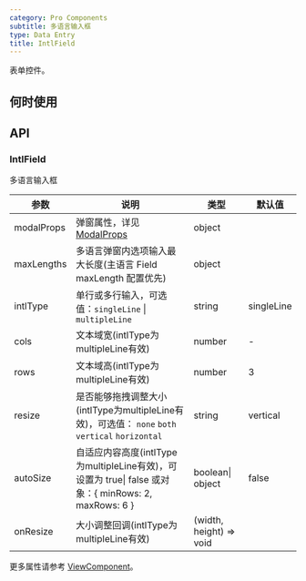 ```yaml
---
category: Pro Components
subtitle: 多语言输入框
type: Data Entry
title: IntlField
---
```


表单控件。

## 何时使用



## API

### IntlField

多语言输入框

| 参数      | 说明                                     | 类型        |默认值 |
|-----------|------------------------------------------|------------|--------|
| modalProps | 弹窗属性，详见[ModalProps](/components/modal/#Modal) | object  |  |
| maxLengths | 多语言弹窗内选项输入最大长度(主语言 Field maxLength 配置优先) | object |  |
| intlType | 单行或多行输入，可选值：`singleLine` \| `multipleLine` | string | singleLine |
| cols | 文本域宽(intlType为multipleLine有效) | number  | - |
| rows | 文本域高(intlType为multipleLine有效) | number  | 3 |
| resize | 是否能够拖拽调整大小(intlType为multipleLine有效)，可选值： `none` `both` `vertical` `horizontal` | string  | vertical |
| autoSize | 自适应内容高度(intlType为multipleLine有效)，可设置为 true\| false 或对象：{ minRows: 2, maxRows: 6 } | boolean\| object  | false |
| onResize | 大小调整回调(intlType为multipleLine有效) | (width, height) => void |  |

更多属性请参考 [ViewComponent](/components-pro/text-field/#TextField)。

<style>
.code-box .c7n-row {
  margin-bottom: .24rem;
}
</style>
